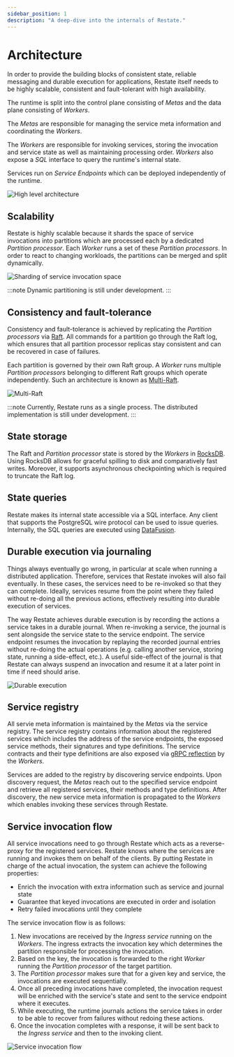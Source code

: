 ```yaml
---
sidebar_position: 1
description: "A deep-dive into the internals of Restate."
---
```


# Architecture

In order to provide the building blocks of consistent state, reliable messaging and durable execution for applications, Restate itself needs to be highly scalable, consistent and fault-tolerant with high availability.

The runtime is split into the control plane consisting of *Metas* and the data plane consisting of *Workers*.

The *Metas* are responsible for managing the service meta information and coordinating the *Workers*.

The *Workers* are responsible for invoking services, storing the invocation and service state as well as maintaining processing order.
*Workers* also expose a *SQL* interface to query the runtime's internal state.

Services run on *Service Endpoints* which can be deployed independently of the runtime.

![High level architecture](/img/restate-architecture.png)

## Scalability

Restate is highly scalable because it shards the space of service invocations into partitions which are processed each by a dedicated *Partition processor*.
Each *Worker* runs a set of these *Partition processors*.
In order to react to changing workloads, the partitions can be merged and split dynamically.

![Sharding of service invocation space](/img/sharding.png)

:::note
Dynamic partitioning is still under development.
:::

## Consistency and fault-tolerance

Consistency and fault-tolerance is achieved by replicating the *Partition processors* via [Raft](https://raft.github.io/).
All commands for a partition go through the Raft log, which ensures that all partition processor replicas stay consistent and can be recovered in case of failures.

Each partition is governed by their own Raft group.
A *Worker* runs multiple *Partition processors* belonging to different Raft groups which operate independently.
Such an architecture is known as [Multi-Raft](https://tikv.org/deep-dive/scalability/multi-raft/).

![Multi-Raft](/img/multi-raft-docs.png)

:::note
Currently, Restate runs as a single process. The distributed implementation is still under development.
:::

## State storage

The Raft and *Partition processor* state is stored by the *Workers* in [RocksDB](https://github.com/facebook/rocksdb).
Using RocksDB allows for graceful spilling to disk and comparatively fast writes.
Moreover, it supports asynchronous checkpointing which is required to truncate the Raft log.

## State queries

Restate makes its internal state accessible via a SQL interface.
Any client that supports the PostgreSQL wire protocol can be used to issue queries.
Internally, the SQL queries are executed using [DataFusion](https://github.com/apache/arrow-datafusion).

## Durable execution via journaling

Things always eventually go wrong, in particular at scale when running a distributed application.
Therefore, services that Restate invokes will also fail eventually.
In these cases, the services need to be re-invoked so that they can complete.
Ideally, services resume from the point where they failed without re-doing all the previous actions, effectively resulting into durable execution of services.

The way Restate achieves durable execution is by recording the actions a service takes in a durable journal.
When re-invoking a service, the journal is sent alongside the service state to the service endpoint.
The service endpoint resumes the invocation by replaying the recorded journal entries without re-doing the actual operations (e.g. calling another service, storing state, running a side-effect, etc.).
A useful side-effect of the journal is that Restate can always suspend an invocation and resume it at a later point in time if need should arise.

![Durable execution](/img/durable-execution.png)

## Service registry

All servie meta information is maintained by the *Metas* via the service registry.
The service registry contains information about the registered services which includes the address of the service endpoints, the exposed service methods, their signatures and type definitions.
The service contracts and their type definitions are also exposed via [gRPC reflection](https://github.com/grpc/grpc/blob/master/doc/server-reflection.md) by the *Workers*.

Services are added to the registry by discovering service endpoints.
Upon discovery request, the *Metas* reach out to the specified service endpoint and retrieve all registered services, their methods and type definitions.
After discovery, the new service meta information is propagated to the *Workers* which enables invoking these services through Restate.

## Service invocation flow

All service invocations need to go through Restate which acts as a reverse-proxy for the registered services.
Restate knows where the services are running and invokes them on behalf of the clients.
By putting Restate in charge of the actual invocation, the system can achieve the following properties:

* Enrich the invocation with extra information such as service and journal state
* Guarantee that keyed invocations are executed in order and isolation
* Retry failed invocations until they complete

The service invocation flow is as follows:

1. New invocations are received by the *Ingress service* running on the *Workers*. The ingress extracts the invocation key which determines the partition responsible for processing the invocation.
2. Based on the key, the invocation is forwarded to the right *Worker* running the *Partition processor* of the target partition.
3. The *Partition processor* makes sure that for a given key and service, the invocations are executed sequentially.
4. Once all preceding invocations have completed, the invocation request will be enriched with the service's state and sent to the service endpoint where it executes.
5. While executing, the runtime journals actions the service takes in order to be able to recover from failures without redoing these actions.
6. Once the invocation completes with a response, it will be sent back to the *Ingress service* and then to the invoking client.

![Service invocation flow](/img/service-invocation-flow.png)
